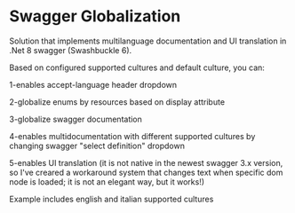 # Swagger Globalization
Solution that implements multilanguage documentation and UI translation in .Net 8 swagger (Swashbuckle 6).

Based on configured supported cultures and default culture, you can:

1-enables accept-language header dropdown

2-globalize enums by resources based on display attribute

3-globalize swagger documentation

4-enables multidocumentation with different supported cultures by changing swagger "select definition" dropdown

5-enables UI translation (it is not native in the newest swagger 3.x version, so I've creared a workaround system that changes text when specific dom node is loaded; it is not an elegant way, but it works!)

Example includes english and italian supported cultures
